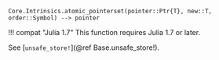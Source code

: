 ```
Core.Intrinsics.atomic_pointerset(pointer::Ptr{T}, new::T, order::Symbol) --> pointer
```

!!! compat "Julia 1.7"
    This function requires Julia 1.7 or later.


See [`unsafe_store!`](@ref Base.unsafe_store!).
